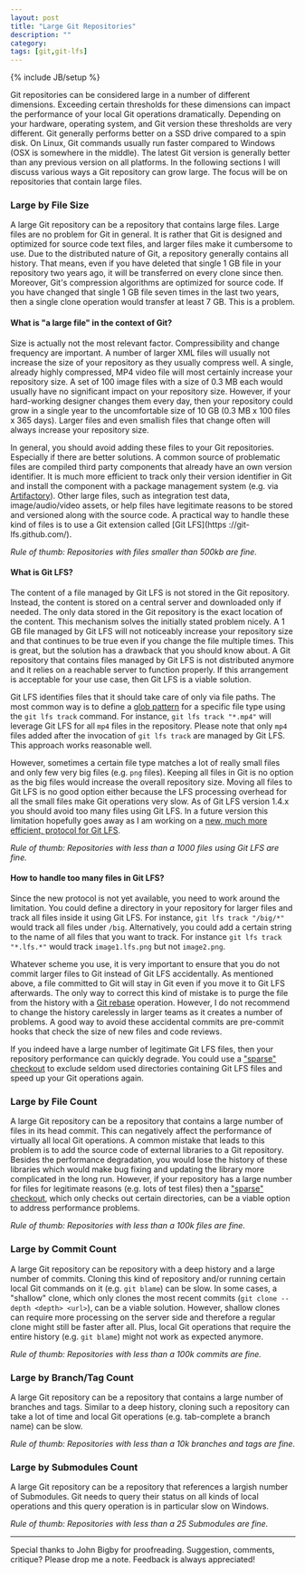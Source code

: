 ```yaml
---
layout: post
title: "Large Git Repositories"
description: ""
category:
tags: [git,git-lfs]
---
```

{% include JB/setup %}

Git repositories can be considered large in a number of different dimensions.
Exceeding certain thresholds for these dimensions can impact the performance
of your local Git operations dramatically. Depending on your hardware,
operating system, and Git version these thresholds are very different. Git
generally performs better on a SSD drive compared to a spin disk. On Linux, Git
commands usually run faster compared to Windows (OSX is somewhere in the
middle). The latest Git version is generally better than any previous version
on all platforms. In the following sections I will discuss various ways a Git
repository can grow large. The focus will be on repositories that contain
large files.

### Large by File Size

A large Git repository can be a repository that contains large files. Large
files are no problem for Git in general. It is rather that Git is designed and
optimized for source code text files, and larger files make it cumbersome to
use. Due to the distributed nature of Git, a repository generally contains all
history. That means, even if you have deleted that single 1 GB file in your
repository two years ago, it will be transferred on every clone since then.
Moreover, Git's compression algorithms are optimized for source code. If you
have changed that single 1 GB file seven times in the last two years, then a
single clone operation would transfer at least 7 GB. This is a problem.

#### What is "a large file" in the context of Git?

Size is actually not the most relevant factor. Compressibility and change
frequency are important. A number of larger XML files will usually not
increase the size of your repository as they usually compress well. A single,
already highly compressed, MP4 video file will most certainly increase your
repository size. A set of 100 image files with a size of 0.3 MB each would
usually have no significant impact on your repository size. However, if your 
hard-working designer changes them every day, then your repository could grow 
in a single year to the uncomfortable size of 10 GB (0.3 MB x 100 files x 365 days). Larger files and even smallish files that change often will always
increase your repository size.

In general, you should avoid adding these files to your Git repositories.
Especially if there are better solutions. A common source of problematic files
are compiled third party components that already have an own version
identifier. It is much more efficient to track only their version identifier
in Git and install the component with a package management system (e.g. via
 [Artifactory](https://www.jfrog.com/artifactory/)). Other large files, such as
integration test data, image/audio/video assets, or help files have legitimate
reasons to be stored and versioned along with the source code. A practical way
to handle these kind of files is to use a Git extension called [Git LFS](https
://git-lfs.github.com/).

_Rule of thumb: Repositories with files smaller than 500kb are fine._


#### What is Git LFS?

The content of a file managed by Git LFS is not stored in the Git repository.
Instead, the content is stored on a central server and downloaded only if
needed. The only data stored in the Git repository is the exact location of
the content. This mechanism solves the initially stated problem nicely. A 1 GB
file managed by Git LFS will not noticeably increase your repository size and
that continues to be true even if you change the file multiple times. This is
great, but the solution has a drawback that you should know about. A Git
repository that contains files managed by Git LFS is not distributed anymore
and it relies on a reachable server to function properly. If this arrangement
is acceptable for your use case, then Git LFS is a viable solution.

Git LFS identifies files that it should take care of only via file paths. The
most common way is to define a [glob
pattern](https://en.wikipedia.org/wiki/Glob_(programming)) for a specific file
type using the `git lfs track` command. For instance, `git lfs track "*.mp4"`
will leverage Git LFS for all `mp4` files in the repository. Please note that
only `mp4` files added after the invocation of `git lfs track` are managed by
Git LFS. This approach works reasonable well.

However, sometimes a certain file type matches a lot of really small files and
only few very big files (e.g. `png` files). Keeping all files in Git is no
option as the big files would increase the overall repository size. Moving all
files to Git LFS is no good option either because the LFS processing overhead
for all the small files make Git operations very slow. As of Git LFS version
1.4.x you should avoid too many files using Git LFS. In a future version this
limitation hopefully goes away as I am working on a [new, much more efficient,
protocol for Git LFS](https://git.github.io/rev_news/2016/08/17/edition-18/).

_Rule of thumb: Repositories with less than a 1000 files using Git LFS are
fine._


#### How to handle too many files in Git LFS?

Since the new protocol is not yet available, you need to work around the
limitation. You could define a directory in your repository for larger files
and track all files inside it using Git LFS. For instance, `git lfs track
"/big/*"` would track all files under `/big`.
Alternatively, you could add a certain string to the name of all files that you
want to track. For instance `git lfs track "*.lfs.*"` would track
`image1.lfs.png` but not `image2.png`.

Whatever scheme you use, it is very important to ensure that you do not commit
larger files to Git instead of Git LFS accidentally. As mentioned above, a
file committed to Git will stay in Git even if you move it to Git LFS
afterwards. The only way to correct this kind of mistake is to purge the file
from the history with a [Git rebase](https://git-scm.com/docs/git-rebase)
operation. However, I do not recommend to change the history carelessly in
larger teams as it creates a number of problems. A good way to avoid these
accidental commits are pre-commit hooks that check the size of new files
and code reviews.

If you indeed have a large number of legitimate Git LFS files, then your
repository performance can quickly degrade. You could use a ["sparse" checkout](http://vmiklos.hu/blog/sparse-checkout-example-in-git-1-7)
to exclude seldom used directories containing Git LFS files and speed up your
Git operations again.


### Large by File Count

A large Git repository can be a repository that contains a large number of
files in its head commit. This can negatively affect the performance of
virtually all local Git operations. A common mistake that leads to this
problem is to add the source code of external libraries to a Git repository.
Besides the performance degradation, you would lose the history of these
libraries which would make bug fixing and updating the library more
complicated in the long run. However, if your repository has a large number
for files for legitimate reasons (e.g. lots of test files) then a ["sparse" checkout](http://vmiklos.hu/blog/sparse-checkout-example-in-git-1-7), which only checks out certain directories, can be a viable option to
address performance problems.

_Rule of thumb: Repositories with less than a 100k files are fine._


### Large by Commit Count

A large Git repository can be repository with a deep history and a large
number of commits. Cloning this kind of repository and/or running certain
local Git commands on it (e.g. `git blame`) can be slow. In some cases, a
"shallow" clone, which only clones the most recent commits (`git clone
--depth <depth> <url>`), can be a viable solution. However, shallow clones
can require more processing on the server side and therefore a regular clone
might still be faster after all. Plus, local Git operations that require the
entire history (e.g. `git blame`) might not work as expected anymore.

_Rule of thumb: Repositories with less than a 100k commits are fine._


### Large by Branch/Tag Count

A large Git repository can be a repository that contains a large number of
branches and tags. Similar to a deep history, cloning such a repository can
take a lot of time and local Git operations (e.g. tab-complete a branch name)
can be slow.

_Rule of thumb: Repositories with less than a 10k branches and tags are fine._


### Large by Submodules Count

A large Git repository can be a repository that references a largish number of
Submodules. Git needs to query their status on all kinds of local operations
and this query operation is in particular slow on Windows.

_Rule of thumb: Repositories with less than a 25 Submodules are fine._

---

Special thanks to John Bigby for proofreading. Suggestion, comments, critique? Please drop me a note. Feedback is always appreciated!

